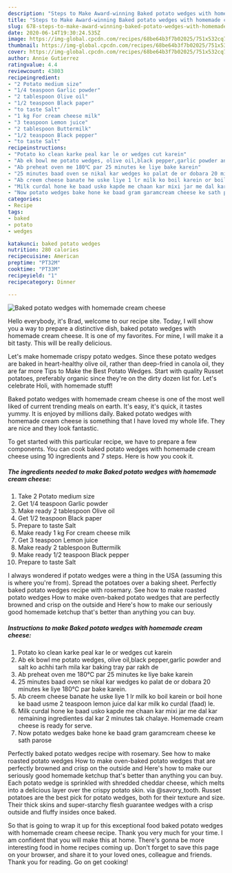 ```yaml
---
description: "Steps to Make Award-winning Baked potato wedges with homemade cream cheese"
title: "Steps to Make Award-winning Baked potato wedges with homemade cream cheese"
slug: 678-steps-to-make-award-winning-baked-potato-wedges-with-homemade-cream-cheese
date: 2020-06-14T19:30:24.535Z
image: https://img-global.cpcdn.com/recipes/68be64b3f7b02025/751x532cq70/baked-potato-wedges-with-homemade-cream-cheese-recipe-main-photo.jpg
thumbnail: https://img-global.cpcdn.com/recipes/68be64b3f7b02025/751x532cq70/baked-potato-wedges-with-homemade-cream-cheese-recipe-main-photo.jpg
cover: https://img-global.cpcdn.com/recipes/68be64b3f7b02025/751x532cq70/baked-potato-wedges-with-homemade-cream-cheese-recipe-main-photo.jpg
author: Annie Gutierrez
ratingvalue: 4.4
reviewcount: 43803
recipeingredient:
- "2 Potato medium size"
- "1/4 teaspoon Garlic powder"
- "2 tablespoon Olive oil"
- "1/2 teaspoon Black paper"
- "to taste Salt"
- "1 kg For cream cheese milk"
- "3 teaspoon Lemon juice"
- "2 tablespoon Buttermilk"
- "1/2 teaspoon Black pepper"
- "to taste Salt"
recipeinstructions:
- "Potato ko clean karke peal kar le or wedges cut karein"
- "Ab ek bowl me potato wedges, olive oil,black pepper,garlic powder and salt ko achhi tarh mila kar baking tray par rakh de"
- "Ab preheat oven me 180℃ par 25 minutes ke liye bake karein"
- "25 minutes baad oven se nikal kar wedges ko palat de or dobara 20 minutes ke liye 180℃ par bake karein."
- "Ab creem cheese banate he uske liye 1 lr milk ko boil karein or boil hone ke baad usme 2 teaspoon lemon juice dal kar milk ko curdal (faad) le."
- "Milk curdal hone ke baad usko kapde me chaan kar mixi jar me dal kar remaining ingredientes dal kar 2 minutes tak chalaye. Homemade cream cheese is ready for serve."
- "Now potato wedges bake hone ke baad gram garamcream cheese ke sath parose"
categories:
- Recipe
tags:
- baked
- potato
- wedges

katakunci: baked potato wedges 
nutrition: 280 calories
recipecuisine: American
preptime: "PT32M"
cooktime: "PT33M"
recipeyield: "1"
recipecategory: Dinner

---
```



![Baked potato wedges with homemade cream cheese](https://img-global.cpcdn.com/recipes/68be64b3f7b02025/751x532cq70/baked-potato-wedges-with-homemade-cream-cheese-recipe-main-photo.jpg)

Hello everybody, it's Brad, welcome to our recipe site. Today, I will show you a way to prepare a distinctive dish, baked potato wedges with homemade cream cheese. It is one of my favorites. For mine, I will make it a bit tasty. This will be really delicious.

Let&#39;s make homemade crispy potato wedges. Since these potato wedges are baked in heart-healthy olive oil, rather than deep-fried in canola oil, they are far more Tips to Make the Best Potato Wedges. Start with quality Russet potatoes, preferably organic since they&#39;re on the dirty dozen list for. Let&#39;s celebrate Holi, with homemade stuff!

Baked potato wedges with homemade cream cheese is one of the most well liked of current trending meals on earth. It's easy, it's quick, it tastes yummy. It is enjoyed by millions daily. Baked potato wedges with homemade cream cheese is something that I have loved my whole life. They are nice and they look fantastic.


To get started with this particular recipe, we have to prepare a few components. You can cook baked potato wedges with homemade cream cheese using 10 ingredients and 7 steps. Here is how you cook it.

<!--inarticleads1-->

##### The ingredients needed to make Baked potato wedges with homemade cream cheese:

1. Take 2 Potato medium size
1. Get 1/4 teaspoon Garlic powder
1. Make ready 2 tablespoon Olive oil
1. Get 1/2 teaspoon Black paper
1. Prepare to taste Salt
1. Make ready 1 kg For cream cheese milk
1. Get 3 teaspoon Lemon juice
1. Make ready 2 tablespoon Buttermilk
1. Make ready 1/2 teaspoon Black pepper
1. Prepare to taste Salt


I always wondered if potato wedges were a thing in the USA (assuming this is where you&#39;re from). Spread the potatoes over a baking sheet. Perfectly baked potato wedges recipe with rosemary. See how to make roasted potato wedges How to make oven-baked potato wedges that are perfectly browned and crisp on the outside and Here&#39;s how to make our seriously good homemade ketchup that&#39;s better than anything you can buy. 

<!--inarticleads2-->

##### Instructions to make Baked potato wedges with homemade cream cheese:

1. Potato ko clean karke peal kar le or wedges cut karein
1. Ab ek bowl me potato wedges, olive oil,black pepper,garlic powder and salt ko achhi tarh mila kar baking tray par rakh de
1. Ab preheat oven me 180℃ par 25 minutes ke liye bake karein
1. 25 minutes baad oven se nikal kar wedges ko palat de or dobara 20 minutes ke liye 180℃ par bake karein.
1. Ab creem cheese banate he uske liye 1 lr milk ko boil karein or boil hone ke baad usme 2 teaspoon lemon juice dal kar milk ko curdal (faad) le.
1. Milk curdal hone ke baad usko kapde me chaan kar mixi jar me dal kar remaining ingredientes dal kar 2 minutes tak chalaye. Homemade cream cheese is ready for serve.
1. Now potato wedges bake hone ke baad gram garamcream cheese ke sath parose


Perfectly baked potato wedges recipe with rosemary. See how to make roasted potato wedges How to make oven-baked potato wedges that are perfectly browned and crisp on the outside and Here&#39;s how to make our seriously good homemade ketchup that&#39;s better than anything you can buy. Each potato wedge is sprinkled with shredded cheddar cheese, which melts into a delicious layer over the crispy potato skin. via @savory_tooth. Russet potatoes are the best pick for potato wedges, both for their texture and size. Their thick skins and super-starchy flesh guarantee wedges with a crisp outside and fluffy insides once baked. 

So that is going to wrap it up for this exceptional food baked potato wedges with homemade cream cheese recipe. Thank you very much for your time. I am confident that you will make this at home. There's gonna be more interesting food in home recipes coming up. Don't forget to save this page on your browser, and share it to your loved ones, colleague and friends. Thank you for reading. Go on get cooking!
